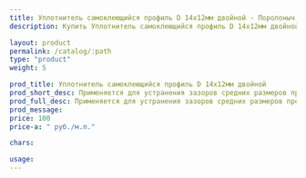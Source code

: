 ```yaml
---
title: Уплотнитель самоклеющийся профиль D 14х12мм двойной - Поролоныч
description: Купить Уплотнитель самоклеющийся профиль D 14х12мм двойной в розницу с доставкой по Москве.

layout: product
permalink: /catalog/:path
type: "product"
weight: 5

prod_title: Уплотнитель самоклеющийся профиль D 14х12мм двойной
prod_short_desc: Применяется для устранения зазоров средних размеров преимущественно на металлических дверях.
prod_full_desc: Применяется для устранения зазоров средних размеров преимущественно на металлических дверях.
prod_message:
price: 100
price-a: " руб./м.п."

chars:

usage:
---
```


